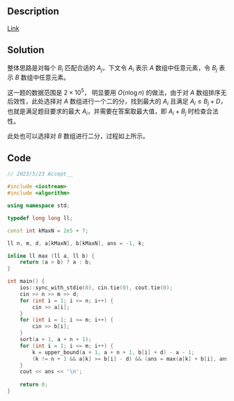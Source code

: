 ## Description

[Link](https://www.luogu.com.cn/problem/AT_abc302_d#submit)

## Solution

整体思路是对每个 $B_i$ 匹配合适的 $A_j$，下文令 $A_i$ 表示 $A$ 数组中任意元素，令 $B_j$ 表示 $B$ 数组中任意元素。

这一题的数据范围是 $2 \times 10^5$， 明显要用 $O(n \log n)$ 的做法，由于对 $A$ 数组排序无后效性，此处选择对 $A$ 数组进行一个二的分，找到最大的 $A_i$ 且满足 $A_i \leq B_j + D$，也就是满足题目要求的最大 $A_i$，并需要在答案取最大值，即 $A_i + B_j$ 时检查合法性。

此处也可以选择对 $B$ 数组进行二分，过程如上所示。

## Code

```cpp
// 2023/5/23 Accept__

#include <iostream>
#include <algorithm>

using namespace std;

typedef long long ll;

const int kMaxN = 2e5 + 7;

ll n, m, d, a[kMaxN], b[kMaxN], ans = -1, k;

inline ll max (ll a, ll b) {
    return (a > b) ? a : b;
}

int main() {
    ios::sync_with_stdio(0), cin.tie(0), cout.tie(0);
    cin >> n >> m >> d;
    for (int i = 1; i <= n; i++) {
        cin >> a[i];
    }
    for (int i = 1; i <= m; i++) {
        cin >> b[i];
    }
    sort(a + 1, a + n + 1);
    for (int i = 1; i <= m; i++) {
        k = upper_bound(a + 1, a + n + 1, b[i] + d) - a - 1;
        (k != n + 1 && a[k] >= b[i] - d) && (ans = max(a[k] + b[i], ans));
    }
    cout << ans << '\n';
    
    return 0;
}
```
